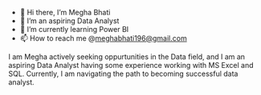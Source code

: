 


- 👋 Hi there, I’m Megha Bhati
- 👀 I’m an aspiring Data Analyst
- 🌱 I’m currently learning Power BI
- 📫 How to reach me @meghabhati196@gmail.com


I am Megha actively seeking oppurtunities in the Data field, and I am an aspiring Data Analyst having some experience working with MS Excel and SQL. 
Currently, I am navigating the path to becoming successful data analyst.


<!---
MeghaBhati7/MeghaBhati7 is a ✨ special ✨ repository because its `README.md` (this file) appears on your GitHub profile.
You can click the Preview link to take a look at your changes.
--->
